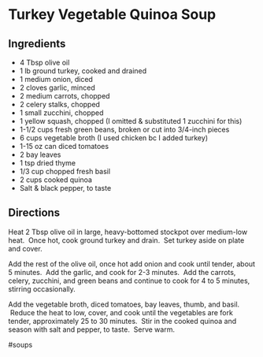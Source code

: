 # Turkey Vegetable Quinoa Soup

## Ingredients
* 4 Tbsp olive oil
* 1 lb ground turkey, cooked and drained
* 1 medium onion, diced
* 2 cloves garlic, minced
* 2 medium carrots, chopped
* 2 celery stalks, chopped
* 1 small zucchini, chopped
* 1 yellow squash, chopped (I omitted & substituted 1 zucchini for this)
* 1-1/2 cups fresh green beans, broken or cut into 3/4-inch pieces
* 6 cups vegetable broth (I used chicken bc I added turkey)
* 1-15 oz can diced tomatoes
* 2 bay leaves
* 1 tsp dried thyme
* 1/3 cup chopped fresh basil
* 2 cups cooked quinoa
* Salt & black pepper, to taste

## Directions
Heat 2 Tbsp olive oil in large, heavy-bottomed stockpot over medium-low heat.  Once hot, cook ground turkey and drain.  Set turkey aside on plate and cover.

Add the rest of the olive oil, once hot add onion and cook until tender, about 5 minutes.  Add the garlic, and cook for 2-3 minutes.  Add the carrots, celery, zucchini, and green beans and continue to cook for 4 to 5 minutes, stirring occasionally.

Add the vegetable broth, diced tomatoes, bay leaves, thumb, and basil.  Reduce the heat to low, cover, and cook until the vegetables are fork tender, approximately 25 to 30 minutes.  Stir in the cooked quinoa and season with salt and pepper, to taste.  Serve warm.

#soups
